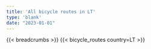 ```yaml
---
title: 'All bicycle routes in LT'
type: 'blank'
date: "2023-01-01"
---
```


{{< breadcrumbs >}}
{{< bicycle_routes country=LT >}}
